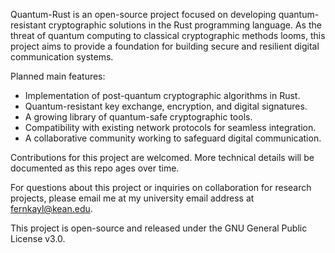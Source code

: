 Quantum-Rust is an open-source project focused on developing quantum-resistant cryptographic solutions in the Rust programming language. As the threat of quantum computing to classical cryptographic methods looms, this project aims to provide a foundation for building secure and resilient digital communication systems.

Planned main features:

- Implementation of post-quantum cryptographic algorithms in Rust.
- Quantum-resistant key exchange, encryption, and digital signatures.
- A growing library of quantum-safe cryptographic tools.
- Compatibility with existing network protocols for seamless integration.
- A collaborative community working to safeguard digital communication.

Contributions for this project are welcomed. More technical details will be documented as this repo ages over time.

For questions about this project or inquiries on collaboration for research projects, please email me at my university email address at fernkayl@kean.edu.

This project is open-source and released under the GNU General Public License v3.0.

